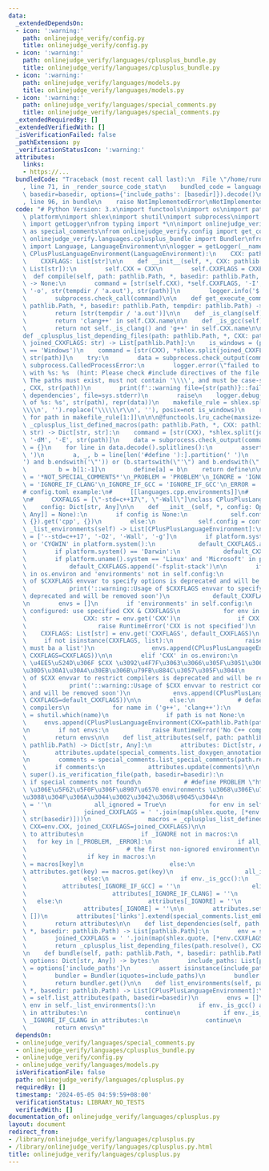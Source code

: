 ```yaml
---
data:
  _extendedDependsOn:
  - icon: ':warning:'
    path: onlinejudge_verify/config.py
    title: onlinejudge_verify/config.py
  - icon: ':warning:'
    path: onlinejudge_verify/languages/cplusplus_bundle.py
    title: onlinejudge_verify/languages/cplusplus_bundle.py
  - icon: ':warning:'
    path: onlinejudge_verify/languages/models.py
    title: onlinejudge_verify/languages/models.py
  - icon: ':warning:'
    path: onlinejudge_verify/languages/special_comments.py
    title: onlinejudge_verify/languages/special_comments.py
  _extendedRequiredBy: []
  _extendedVerifiedWith: []
  _isVerificationFailed: false
  _pathExtension: py
  _verificationStatusIcon: ':warning:'
  attributes:
    links:
    - https://...
  bundledCode: "Traceback (most recent call last):\n  File \"/home/runner/.local/lib/python3.10/site-packages/onlinejudge_verify/documentation/build.py\"\
    , line 71, in _render_source_code_stat\n    bundled_code = language.bundle(stat.path,\
    \ basedir=basedir, options={'include_paths': [basedir]}).decode()\n  File \"/home/runner/.local/lib/python3.10/site-packages/onlinejudge_verify/languages/python.py\"\
    , line 96, in bundle\n    raise NotImplementedError\nNotImplementedError\n"
  code: "# Python Version: 3.x\nimport functools\nimport os\nimport pathlib\nimport\
    \ platform\nimport shlex\nimport shutil\nimport subprocess\nimport sys\nfrom logging\
    \ import getLogger\nfrom typing import *\n\nimport onlinejudge_verify.languages.special_comments\
    \ as special_comments\nfrom onlinejudge_verify.config import get_config\nfrom\
    \ onlinejudge_verify.languages.cplusplus_bundle import Bundler\nfrom onlinejudge_verify.languages.models\
    \ import Language, LanguageEnvironment\n\nlogger = getLogger(__name__)\n\n\nclass\
    \ CPlusPlusLanguageEnvironment(LanguageEnvironment):\n    CXX: pathlib.Path\n\
    \    CXXFLAGS: List[str]\n\n    def __init__(self, *, CXX: pathlib.Path, CXXFLAGS:\
    \ List[str]):\n        self.CXX = CXX\n        self.CXXFLAGS = CXXFLAGS\n\n  \
    \  def compile(self, path: pathlib.Path, *, basedir: pathlib.Path, tempdir: pathlib.Path)\
    \ -> None:\n        command = [str(self.CXX), *self.CXXFLAGS, '-I', str(basedir),\
    \ '-o', str(tempdir / 'a.out'), str(path)]\n        logger.info('$ %s', ' '.join(command))\n\
    \        subprocess.check_call(command)\n\n    def get_execute_command(self, path:\
    \ pathlib.Path, *, basedir: pathlib.Path, tempdir: pathlib.Path) -> List[str]:\n\
    \        return [str(tempdir / 'a.out')]\n\n    def _is_clang(self) -> bool:\n\
    \        return 'clang++' in self.CXX.name\n\n    def _is_gcc(self) -> bool:\n\
    \        return not self._is_clang() and 'g++' in self.CXX.name\n\n\n@functools.lru_cache(maxsize=None)\n\
    def _cplusplus_list_depending_files(path: pathlib.Path, *, CXX: pathlib.Path,\
    \ joined_CXXFLAGS: str) -> List[pathlib.Path]:\n    is_windows = (platform.uname().system\
    \ == 'Windows')\n    command = [str(CXX), *shlex.split(joined_CXXFLAGS), '-MM',\
    \ str(path)]\n    try:\n        data = subprocess.check_output(command)\n    except\
    \ subprocess.CalledProcessError:\n        logger.error(\"failed to analyze dependencies\
    \ with %s: %s  (hint: Please check #include directives of the file and its dependencies.\
    \ The paths must exist, must not contain '\\\\', and must be case-sensitive.)\"\
    , CXX, str(path))\n        print(f'::warning file={str(path)}::failed to analyze\
    \ dependencies', file=sys.stderr)\n        raise\n    logger.debug('dependencies\
    \ of %s: %s', str(path), repr(data))\n    makefile_rule = shlex.split(data.decode().strip().replace('\\\
    \\\\n', '').replace('\\\\\\r\\n', ''), posix=not is_windows)\n    return [pathlib.Path(path).resolve()\
    \ for path in makefile_rule[1:]]\n\n\n@functools.lru_cache(maxsize=None)\ndef\
    \ _cplusplus_list_defined_macros(path: pathlib.Path, *, CXX: pathlib.Path, joined_CXXFLAGS:\
    \ str) -> Dict[str, str]:\n    command = [str(CXX), *shlex.split(joined_CXXFLAGS),\
    \ '-dM', '-E', str(path)]\n    data = subprocess.check_output(command)\n    define\
    \ = {}\n    for line in data.decode().splitlines():\n        assert line.startswith('#define\
    \ ')\n        a, _, b = line[len('#define '):].partition(' ')\n        if (b.startswith('\"\
    ') and b.endswith('\"')) or (b.startswith(\"'\") and b.endswith(\"'\")):\n   \
    \         b = b[1:-1]\n        define[a] = b\n    return define\n\n\n_NOT_SPECIAL_COMMENTS\
    \ = '*NOT_SPECIAL_COMMENTS*'\n_PROBLEM = 'PROBLEM'\n_IGNORE = 'IGNORE'\n_IGNORE_IF_CLANG\
    \ = 'IGNORE_IF_CLANG'\n_IGNORE_IF_GCC = 'IGNORE_IF_GCC'\n_ERROR = 'ERROR'\n\n\n\
    # config.toml example:\n#     [[languages.cpp.environments]]\n#     CXX = \"g++\"\
    \n#     CXXFALGS = [\"-std=c++17\", \"-Wall\"]\nclass CPlusPlusLanguage(Language):\n\
    \    config: Dict[str, Any]\n\n    def __init__(self, *, config: Optional[Dict[str,\
    \ Any]] = None):\n        if config is None:\n            self.config = get_config().get('languages',\
    \ {}).get('cpp', {})\n        else:\n            self.config = config\n\n    def\
    \ _list_environments(self) -> List[CPlusPlusLanguageEnvironment]:\n        default_CXXFLAGS\
    \ = ['--std=c++17', '-O2', '-Wall', '-g']\n        if platform.system() == 'Windows'\
    \ or 'CYGWIN' in platform.system():\n            default_CXXFLAGS.append('-Wl,-stack,0x10000000')\n\
    \        if platform.system() == 'Darwin':\n            default_CXXFLAGS.append('-Wl,-stack_size,0x10000000')\n\
    \        if platform.uname().system == 'Linux' and 'Microsoft' in platform.uname().release:\n\
    \            default_CXXFLAGS.append('-fsplit-stack')\n\n        if 'CXXFLAGS'\
    \ in os.environ and 'environments' not in self.config:\n            logger.warning('Usage\
    \ of $CXXFLAGS envvar to specify options is deprecated and will be removed soon')\n\
    \            print('::warning::Usage of $CXXFLAGS envvar to specify options is\
    \ deprecated and will be removed soon')\n            default_CXXFLAGS = shlex.split(os.environ['CXXFLAGS'])\n\
    \n        envs = []\n        if 'environments' in self.config:\n            #\
    \ configured: use specified CXX & CXXFLAGS\n            for env in self.config['environments']:\n\
    \                CXX: str = env.get('CXX')\n                if CXX is None:\n\
    \                    raise RuntimeError('CXX is not specified')\n            \
    \    CXXFLAGS: List[str] = env.get('CXXFLAGS', default_CXXFLAGS)\n           \
    \     if not isinstance(CXXFLAGS, list):\n                    raise RuntimeError('CXXFLAGS\
    \ must ba a list')\n                envs.append(CPlusPlusLanguageEnvironment(CXX=pathlib.Path(CXX),\
    \ CXXFLAGS=CXXFLAGS))\n\n        elif 'CXX' in os.environ:\n            # old-style:\
    \ \u4EE5\u524D\u306F $CXX \u3092\u4F7F\u3063\u3066\u305F\u3051\u3069\u8A2D\u5B9A\
    \u30D5\u30A1\u30A4\u30EB\u306B\u79FB\u884C\u3057\u305F\u3044\n            logger.warning('Usage\
    \ of $CXX envvar to restrict compilers is deprecated and will be removed soon')\n\
    \            print('::warning::Usage of $CXX envvar to restrict compilers is deprecated\
    \ and will be removed soon')\n            envs.append(CPlusPlusLanguageEnvironment(CXX=pathlib.Path(os.environ['CXX']),\
    \ CXXFLAGS=default_CXXFLAGS))\n\n        else:\n            # default: use found\
    \ compilers\n            for name in ('g++', 'clang++'):\n                path\
    \ = shutil.which(name)\n                if path is not None:\n               \
    \     envs.append(CPlusPlusLanguageEnvironment(CXX=pathlib.Path(path), CXXFLAGS=default_CXXFLAGS))\n\
    \n        if not envs:\n            raise RuntimeError('No C++ compilers found')\n\
    \        return envs\n\n    def list_attributes(self, path: pathlib.Path, *, basedir:\
    \ pathlib.Path) -> Dict[str, Any]:\n        attributes: Dict[str, Any] = {}\n\
    \        attributes.update(special_comments.list_doxygen_annotations(path.resolve()))\n\
    \n        comments = special_comments.list_special_comments(path.resolve())\n\
    \        if comments:\n            attributes.update(comments)\n\n        elif\
    \ super().is_verification_file(path, basedir=basedir):\n            # use old-style\
    \ if special comments not found\n            # #define PROBLEM \"https://...\"\
    \ \u306E\u5F62\u5F0F\u306F\u8907\u6570 environments \u3068\u306E\u76F8\u6027\u304C\
    \u3088\u304F\u306A\u3044\u3002\u3042\u3068\u9045\u3044\n            attributes[_NOT_SPECIAL_COMMENTS]\
    \ = ''\n            all_ignored = True\n            for env in self._list_environments():\n\
    \                joined_CXXFLAGS = ' '.join(map(shlex.quote, [*env.CXXFLAGS, '-I',\
    \ str(basedir)]))\n                macros = _cplusplus_list_defined_macros(path.resolve(),\
    \ CXX=env.CXX, joined_CXXFLAGS=joined_CXXFLAGS)\n\n                # convert macros\
    \ to attributes\n                if _IGNORE not in macros:\n                 \
    \   for key in [_PROBLEM, _ERROR]:\n                        if all_ignored:\n\
    \                            # the first non-ignored environment\n           \
    \                 if key in macros:\n                                attributes[key]\
    \ = macros[key]\n                        else:\n                            assert\
    \ attributes.get(key) == macros.get(key)\n                    all_ignored = False\n\
    \                else:\n                    if env._is_gcc():\n              \
    \          attributes[_IGNORE_IF_GCC] = ''\n                    elif env._is_clang():\n\
    \                        attributes[_IGNORE_IF_CLANG] = ''\n                 \
    \   else:\n                        attributes[_IGNORE] = ''\n            if all_ignored:\n\
    \                attributes[_IGNORE] = ''\n\n        attributes.setdefault('links',\
    \ [])\n        attributes['links'].extend(special_comments.list_embedded_urls(path))\n\
    \        return attributes\n\n    def list_dependencies(self, path: pathlib.Path,\
    \ *, basedir: pathlib.Path) -> List[pathlib.Path]:\n        env = self._list_environments()[0]\n\
    \        joined_CXXFLAGS = ' '.join(map(shlex.quote, [*env.CXXFLAGS, '-I', str(basedir)]))\n\
    \        return _cplusplus_list_depending_files(path.resolve(), CXX=env.CXX, joined_CXXFLAGS=joined_CXXFLAGS)\n\
    \n    def bundle(self, path: pathlib.Path, *, basedir: pathlib.Path = pathlib.Path.cwd(),\
    \ options: Dict[str, Any]) -> bytes:\n        include_paths: List[pathlib.Path]\
    \ = options['include_paths']\n        assert isinstance(include_paths, list)\n\
    \        bundler = Bundler(iquotes=include_paths)\n        bundler.update(path)\n\
    \        return bundler.get()\n\n    def list_environments(self, path: pathlib.Path,\
    \ *, basedir: pathlib.Path) -> List[CPlusPlusLanguageEnvironment]:\n        attributes\
    \ = self.list_attributes(path, basedir=basedir)\n        envs = []\n        for\
    \ env in self._list_environments():\n            if env._is_gcc() and _IGNORE_IF_GCC\
    \ in attributes:\n                continue\n            if env._is_clang() and\
    \ _IGNORE_IF_CLANG in attributes:\n                continue\n            envs.append(env)\n\
    \        return envs\n"
  dependsOn:
  - onlinejudge_verify/languages/special_comments.py
  - onlinejudge_verify/languages/cplusplus_bundle.py
  - onlinejudge_verify/config.py
  - onlinejudge_verify/languages/models.py
  isVerificationFile: false
  path: onlinejudge_verify/languages/cplusplus.py
  requiredBy: []
  timestamp: '2024-05-05 04:59:59+08:00'
  verificationStatus: LIBRARY_NO_TESTS
  verifiedWith: []
documentation_of: onlinejudge_verify/languages/cplusplus.py
layout: document
redirect_from:
- /library/onlinejudge_verify/languages/cplusplus.py
- /library/onlinejudge_verify/languages/cplusplus.py.html
title: onlinejudge_verify/languages/cplusplus.py
---
```

